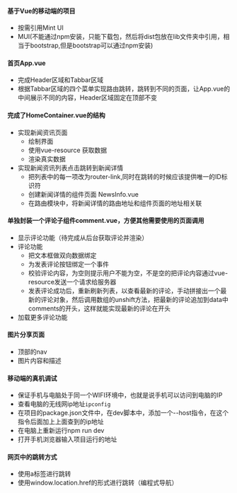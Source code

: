 #### 基于Vue的移动端的项目
- 按需引用Mint UI
- MUI(不能通过npm安装，只能下载包，然后将dist包放在lib文件夹中引用，相当于bootstrap,但是bootstrap可以通过npm安装)
#### 首页App.vue
- 完成Header区域和Tabbar区域
- 根据Tabbar区域的四个菜单实现路由跳转，跳转到不同的页面，让App.vue的中间展示不同的内容，Header区域固定在顶部不变
#### 完成了HomeContainer.vue的结构
  - 实现新闻资讯页面
     - 绘制界面
     - 使用vue-resource 获取数据
     - 渲染真实数据
  - 实现新闻资讯列表点击跳转到新闻详情
     - 把列表中的每一项改为router-link,同时在跳转的时候应该提供唯一的ID标识符
     - 创建新闻详情的组件页面 NewsInfo.vue
     - 在路由模块中，将新闻详情的路由地址和组件页面的地址相关联

#### 单独封装一个评论子组件comment.vue，方便其他需要使用的页面调用
- 显示评论功能（待完成从后台获取评论并渲染）
- 评论功能
   - 把文本框做双向数据绑定
   - 为发表评论按钮绑定一个事件
   - 校验评论内容，为空则提示用户不能为空，不是空的把评论内容通过vue-resource发送一个请求给服务器
   - 发表评论成功后，重新刷新列表，以查看最新的评论，手动拼接出一个最新的评论对象，然后调用数组的unshift方法，把最新的评论追加到data中comments的开头，这样就能实现最新的评论在开头
- 加载更多评论功能
#### 图片分享页面
- 顶部的nav
- 图片内容和描述

#### 移动端的真机调试
- 保证手机与电脑处于同一个WIFI环境中，也就是说手机可以访问到电脑的IP
- 查看电脑的无线网ip地址`ipconfig`
- 在项目的package.json文件中，在dev脚本中，添加一个--host指令，在这个指令后面加上上面查到的ip地址
- 在电脑上重新运行npm run dev
- 打开手机浏览器输入项目运行的地址

#### 网页中的跳转方式
- 使用a标签进行跳转
- 使用window.location.href的形式进行跳转（编程式导航）
